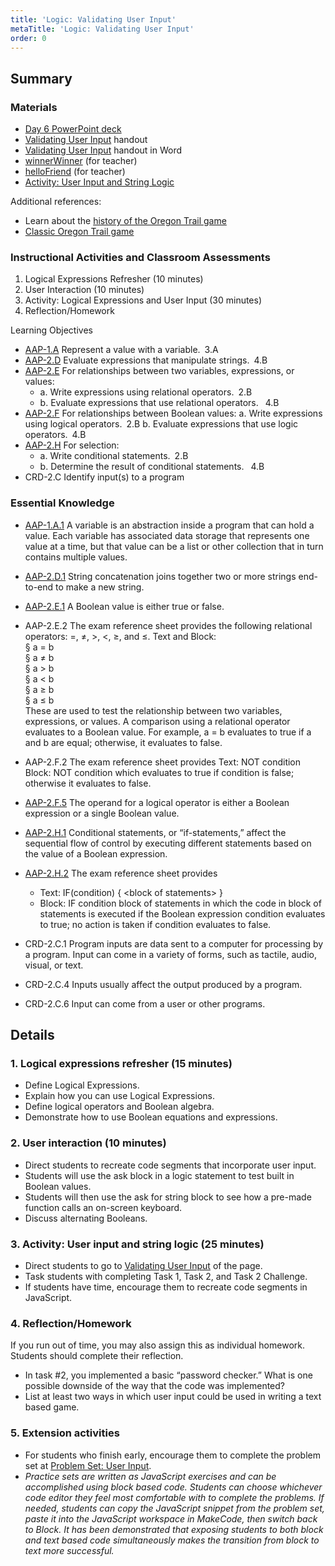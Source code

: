 ```yaml
---
title: 'Logic: Validating User Input'
metaTitle: 'Logic: Validating User Input'
order: 0
---
```


## Summary

### Materials

* [Day 6 PowerPoint deck]()
* [Validating User Input]() handout
* [Validating User Input]() handout in Word
* [winnerWinner](https://makecode.com/_0F00C66wK3Di) (for teacher)
* [helloFriend](https://makecode.com/_amzHh6iF7Eyg) (for teacher)
* [Activity: User Input and String Logic]()

Additional references:

* Learn about the [history of the Oregon Trail game]()
* [Classic Oregon Trail game]()

### Instructional Activities and Classroom Assessments 


1. Logical Expressions Refresher (10 minutes)
2. User Interaction (10 minutes)
3. Activity: Logical Expressions and User Input (30 minutes)
4. Reflection/Homework


Learning Objectives 

* [AAP-1.A]() Represent a value with a variable. 3.A
* [AAP-2.D]() Evaluate expressions that manipulate strings. 4.B
* [AAP-2.E]() For relationships between two variables, expressions, or values:  
    * a. Write expressions using relational operators. 2.B  
    * b. Evaluate expressions that use relational operators.  4.B
* [AAP-2.F]() For relationships between Boolean values: a. Write expressions using logical operators. 2.B b.  Evaluate expressions that use logic operators. 4.B
* [AAP-2.H]() For selection:
    * a. Write conditional statements. 2.B
    * b. Determine the result of conditional statements.  4.B
* CRD-2.C Identify input(s) to a program

### Essential Knowledge

* [AAP-1.A.1]() A variable is an abstraction inside a program that can hold a value. Each variable has associated data storage that represents one value at a time, but that value can be a list or other collection that in turn contains multiple values.
* [AAP-2.D.1]() String concatenation joins together two or more strings  end-to-end to make a new string.
* [AAP-2.E.1]() A Boolean value is either true or false.
* AAP-2.E.2 The exam reference sheet provides the following relational operators: =, ≠, >, <, ≥, and ≤. Text and Block:<br/>
§ a = b<br/>
§ a ≠ b<br/>
§ a > b<br/>
§ a < b<br/>
§ a ≥ b<br/>
§ a ≤ b<br/>
These are used to test the relationship between two variables, expressions, or values. A comparison using a relational operator evaluates to a Boolean value. For example,  a = b evaluates to true if a and b are equal; otherwise, it evaluates  to false. 

* AAP-2.F.2 The exam reference sheet provides Text: NOT condition Block: NOT condition which evaluates to true if condition is false; otherwise it evaluates to false.
* [AAP-2.F.5]() The operand for a logical operator is either a Boolean expression or a single Boolean value. 
* [AAP-2.H.1]() Conditional statements, or “if-statements,” affect the sequential flow of control by executing different statements based on the value of a Boolean expression.
* [AAP-2.H.2]() The exam reference sheet provides
    * Text: IF(condition) { &lt;block of statements&gt; }
    * Block: IF condition block of statements in which the code in block of statements is executed if the Boolean expression condition evaluates to true; no action is taken if condition evaluates to false.
* CRD-2.C.1 Program inputs are data sent to a computer for processing by a program. Input can come in a variety of forms, such as tactile, audio, visual, or text.
* CRD-2.C.4 Inputs usually affect the output produced by a program.
* CRD-2.C.6 Input can come from a user or other programs.

## Details

### 1. Logical expressions refresher (15 minutes) 

* Define Logical Expressions.
* Explain how you can use Logical Expressions.
* Define logical operators and Boolean algebra.
* Demonstrate how to use Boolean equations and expressions.

### 2. User interaction (10 minutes) 

* Direct students to recreate code segments that incorporate user input.
* Students will use the ask block in a logic statement to test built in Boolean values.
* Students will then use the ask for string block to see how a pre-made function calls an on-screen keyboard.
* Discuss alternating Booleans.

### 3. Activity: User input and string logic (25 minutes)

* Direct students to go to [Validating User Input]() of the page.
* Task students with completing Task 1, Task 2, and Task 2 Challenge.
* If students have time, encourage them to recreate code segments in JavaScript.

### 4. Reflection/Homework 

If you run out of time, you may also assign this as individual homework. Students should complete their reflection.

* In task #2, you implemented a basic “password checker.” What is one possible downside of the way that the code was implemented?
* List at least two ways in which user input could be used in writing a text based game.

### 5. Extension activities 

* For students who finish early, encourage them to complete the problem set at [Problem Set: User Input](https://arcade.makecode.com/courses/csintro3/intro/user-input-problems). 
* _Practice sets are written as JavaScript exercises and can be accomplished using block based code. Students can choose whichever code editor they feel most comfortable with to complete the problems. If needed, students can copy the JavaScript snippet from the problem set, paste it into the JavaScript workspace in MakeCode, then switch back to Block. It has been demonstrated that exposing students to both block and text based code simultaneously makes the transition from block to text more successful._